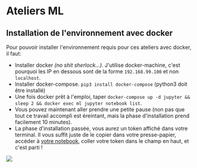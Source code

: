 # Ateliers ML

## Installation de l'environnement avec docker

Pour pouvoir installer l'environnement requis pour ces ateliers avec docker, il faut:
- Installer docker _(no shit sherlock...)_. J'utilise docker-machine, c'est pourquoi les IP en dessous sont de la forme `192.168.99.100` et non `localhost`.
- Installer docker-compose. `pip3 install docker-compose` (python3 doit être installé)
- Une fois docker prêt à l'emploi, taper `docker-compose up -d jupyter && sleep 2 && docker exec ml jupyter notebook list`.
- Vous pouvez maintenant aller prendre une petite pause (non pas que tout ce travail accompli est éreintant, mais la phase d'installation prend facilement 10 minutes).
- La phase d'installation passée, vous aurez un token affiché dans votre terminal. Il vous suffit juste de le copier dans votre presse-papier, accéder à [votre notebook](http://192.168.99.100:8888), coller votre token dans le champ en haut, et c'est parti !


![](https://media.giphy.com/media/BdrSy2gqURFEk/giphy.gif)
